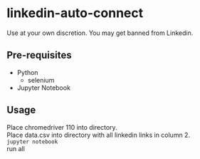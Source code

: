 # linkedin-auto-connect

Use at your own discretion. You may get banned from Linkedin.

## Pre-requisites
- Python
	- selenium
- Jupyter Notebook

## Usage

Place chromedriver 110 into directory.</br>
Place data.csv into directory with all linkedin links in column 2.</br>
```jupyter notebook ```</br>
run all